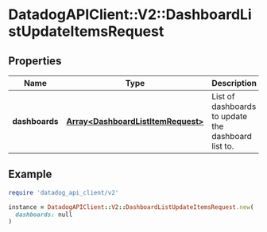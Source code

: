 # DatadogAPIClient::V2::DashboardListUpdateItemsRequest

## Properties

| Name | Type | Description | Notes |
| ---- | ---- | ----------- | ----- |
| **dashboards** | [**Array&lt;DashboardListItemRequest&gt;**](DashboardListItemRequest.md) | List of dashboards to update the dashboard list to. | [optional] |

## Example

```ruby
require 'datadog_api_client/v2'

instance = DatadogAPIClient::V2::DashboardListUpdateItemsRequest.new(
  dashboards: null
)
```

